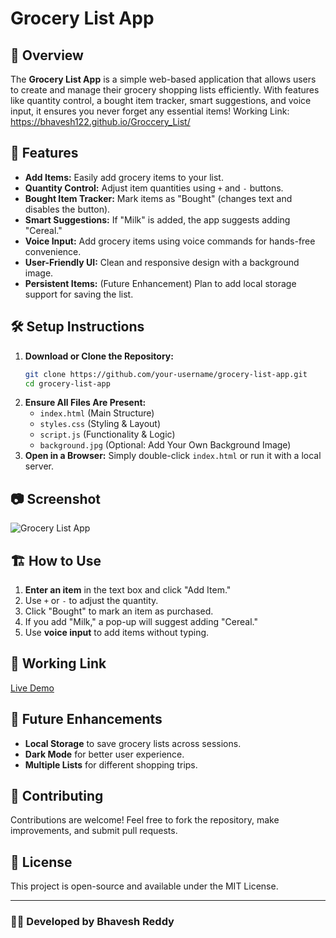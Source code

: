 # Grocery List App

## 📌 Overview
The **Grocery List App** is a simple web-based application that allows users to create and manage their grocery shopping lists efficiently. With features like quantity control, a bought item tracker, smart suggestions, and voice input, it ensures you never forget any essential items!
Working Link: https://bhavesh122.github.io/Groccery_List/

## 🚀 Features
- **Add Items:** Easily add grocery items to your list.
- **Quantity Control:** Adjust item quantities using `+` and `-` buttons.
- **Bought Item Tracker:** Mark items as "Bought" (changes text and disables the button).
- **Smart Suggestions:** If "Milk" is added, the app suggests adding "Cereal."
- **Voice Input:** Add grocery items using voice commands for hands-free convenience.
- **User-Friendly UI:** Clean and responsive design with a background image.
- **Persistent Items:** (Future Enhancement) Plan to add local storage support for saving the list.

## 🛠️ Setup Instructions
1. **Download or Clone the Repository:**
   ```sh
   git clone https://github.com/your-username/grocery-list-app.git
   cd grocery-list-app
   ```
2. **Ensure All Files Are Present:**
   - `index.html` (Main Structure)
   - `styles.css` (Styling & Layout)
   - `script.js` (Functionality & Logic)
   - `background.jpg` (Optional: Add Your Own Background Image)
3. **Open in a Browser:**
   Simply double-click `index.html` or run it with a local server.

## 📷 Screenshot
![Grocery List App](<img width="1708" alt="image" src="https://github.com/user-attachments/assets/c61ec4a5-313f-4629-be53-1770cfd16dfe" />
)

## 🏗️ How to Use
1. **Enter an item** in the text box and click "Add Item."
2. Use `+` or `-` to adjust the quantity.
3. Click "Bought" to mark an item as purchased.
4. If you add "Milk," a pop-up will suggest adding "Cereal."
5. Use **voice input** to add items without typing.

## 🔗 Working Link
[Live Demo](https://bhavesh122.github.io/Groccery_List/)

## 📝 Future Enhancements
- **Local Storage** to save grocery lists across sessions.
- **Dark Mode** for better user experience.
- **Multiple Lists** for different shopping trips.

## 🤝 Contributing
Contributions are welcome! Feel free to fork the repository, make improvements, and submit pull requests.

## 📜 License
This project is open-source and available under the MIT License.

---
### **👨‍💻 Developed by Bhavesh Reddy**


